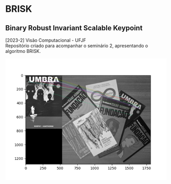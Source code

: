 # BRISK

## Binary Robust Invariant Scalable Keypoint

[2023-2] Visão Computacional - UFJF  
Repositório criado para acompanhar o seminário 2, apresentando o algoritmo BRISK.

![plot](Figure_1.png)
